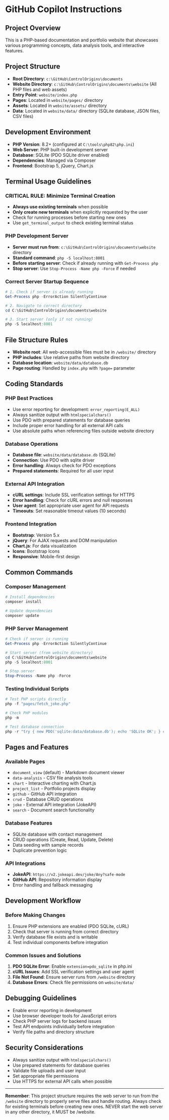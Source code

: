 # GitHub Copilot Instructions

## Project Overview

This is a PHP-based documentation and portfolio website that showcases various programming concepts, data analysis tools, and interactive features.

## Project Structure

- **Root Directory**: `c:\GitHub\ControlOrigins\documents`
- **Website Directory**: `c:\GitHub\ControlOrigins\documents\website` (All PHP files and web assets)
- **Entry Point**: `website/index.php`
- **Pages**: Located in `website/pages/` directory
- **Assets**: Located in `website/assets/` directory
- **Data**: Located in `website/data/` directory (SQLite database, JSON files, CSV files)

## Development Environment

- **PHP Version**: 8.2+ (configured at `C:\tools\php82\php.ini`)
- **Web Server**: PHP built-in development server
- **Database**: SQLite (PDO SQLite driver enabled)
- **Dependencies**: Managed via Composer
- **Frontend**: Bootstrap 5, jQuery, Chart.js

## Terminal Usage Guidelines

### **CRITICAL RULE: Minimize Terminal Creation**

- **Always use existing terminals** when possible
- **Only create new terminals** when explicitly requested by the user
- Check for running processes before starting new ones
- Use `get_terminal_output` to check existing terminal status

### PHP Development Server

- **Server must run from**: `c:\GitHub\ControlOrigins\documents\website` directory
- **Standard command**: `php -S localhost:8001`
- **Before starting server**: Check if already running with `Get-Process php`
- **Stop server**: Use `Stop-Process -Name php -Force` if needed

### Correct Server Startup Sequence

```powershell
# 1. Check if server is already running
Get-Process php -ErrorAction SilentlyContinue

# 2. Navigate to correct directory
cd C:\GitHub\ControlOrigins\documents\website

# 3. Start server (only if not running)
php -S localhost:8001
```

## File Structure Rules

- **Website root**: All web-accessible files must be in `/website/` directory
- **PHP includes**: Use relative paths from website directory
- **Database location**: `website/data/database.db`
- **Page routing**: Handled by `index.php` with `?page=` parameter

## Coding Standards

### PHP Best Practices

- Use error reporting for development: `error_reporting(E_ALL)`
- Always sanitize output with `htmlspecialchars()`
- Use PDO with prepared statements for database queries
- Include proper error handling for all external API calls
- Use absolute paths when referencing files outside website directory

### Database Operations

- **Database file**: `website/data/database.db` (SQLite)
- **Connection**: Use PDO with sqlite driver
- **Error handling**: Always check for PDO exceptions
- **Prepared statements**: Required for all user input

### External API Integration

- **cURL settings**: Include SSL verification settings for HTTPS
- **Error handling**: Check for cURL errors and null responses
- **User agent**: Set appropriate user agent for API requests
- **Timeouts**: Set reasonable timeout values (10 seconds)

### Frontend Integration

- **Bootstrap**: Version 5.x
- **jQuery**: For AJAX requests and DOM manipulation
- **Chart.js**: For data visualization
- **Icons**: Bootstrap Icons
- **Responsive**: Mobile-first design

## Common Commands

### Composer Management

```bash
# Install dependencies
composer install

# Update dependencies
composer update
```

### PHP Server Management

```powershell
# Check if server is running
Get-Process php -ErrorAction SilentlyContinue

# Start server (from website directory)
cd C:\GitHub\ControlOrigins\documents\website
php -S localhost:8001

# Stop server
Stop-Process -Name php -Force
```

### Testing Individual Scripts

```powershell
# Test PHP scripts directly
php -f "pages/fetch_joke.php"

# Check PHP modules
php -m

# Test database connection
php -r "try { new PDO('sqlite:data/database.db'); echo 'SQLite OK'; } catch(Exception $e) { echo $e->getMessage(); }"
```

## Pages and Features

### Available Pages

- `document_view` (default) - Markdown document viewer
- `data-analysis` - CSV file analysis tools
- `chart` - Interactive charting with Chart.js
- `project_list` - Portfolio projects display
- `github` - GitHub API integration
- `crud` - Database CRUD operations
- `joke` - External API integration (JokeAPI)
- `search` - Document search functionality

### Database Features

- SQLite database with contact management
- CRUD operations (Create, Read, Update, Delete)
- Data seeding with sample records
- Duplicate prevention logic

### API Integrations

- **JokeAPI**: `https://v2.jokeapi.dev/joke/Any?safe-mode`
- **GitHub API**: Repository information display
- Error handling and fallback messaging

## Development Workflow

### Before Making Changes

1. Ensure PHP extensions are enabled (PDO SQLite, cURL)
2. Check that server is running from correct directory
3. Verify database file exists and is writable
4. Test individual components before integration

### Common Issues and Solutions

1. **PDO SQLite Error**: Enable `extension=pdo_sqlite` in php.ini
2. **cURL Issues**: Add SSL verification settings and user agent
3. **File Not Found**: Ensure server runs from `/website` directory
4. **Database Errors**: Check file permissions on `website/data/`

## Debugging Guidelines

- Enable error reporting in development
- Use browser developer tools for JavaScript errors
- Check PHP server logs for backend issues
- Test API endpoints individually before integration
- Verify file paths and directory structure

## Security Considerations

- Always sanitize output with `htmlspecialchars()`
- Use prepared statements for database queries
- Validate file uploads and user input
- Set appropriate file permissions
- Use HTTPS for external API calls when possible

---

**Remember**: This project structure requires the web server to run from the `/website` directory to properly serve files and handle routing. Always check for existing terminals before creating new ones. NEVER start the web server in any other directory, it MUST be /website. 
